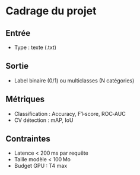 # Cadrage du projet

## Entrée
- Type : texte (.txt)

## Sortie
- Label binaire (0/1) ou multiclasses (N catégories)

## Métriques
- Classification : Accuracy, F1‑score, ROC‑AUC
- CV détection : mAP, IoU

## Contraintes
- Latence < 200 ms par requête
- Taille modèle < 100 Mo
- Budget GPU : T4 max
